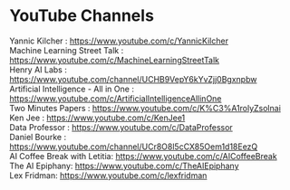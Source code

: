 # YouTube Channels

Yannic Kilcher : https://www.youtube.com/c/YannicKilcher <br/>Machine Learning Street Talk : https://www.youtube.com/c/MachineLearningStreetTalk <br/>Henry AI Labs : https://www.youtube.com/channel/UCHB9VepY6kYvZjj0Bgxnpbw <br/>Artificial Intelligence - All in One : https://www.youtube.com/c/ArtificialIntelligenceAllinOne <br/>Two Minutes Papers : https://www.youtube.com/c/K%C3%A1rolyZsolnai <br/>Ken Jee : https://www.youtube.com/c/KenJee1 <br/>Data Professor : https://www.youtube.com/c/DataProfessor <br/>Daniel Bourke : https://www.youtube.com/channel/UCr8O8l5cCX85Oem1d18EezQ <br/>AI Coffee Break with Letitia: https://www.youtube.com/c/AICoffeeBreak <br/>The AI Epiphany: https://www.youtube.com/c/TheAIEpiphany <br/>Lex Fridman: https://www.youtube.com/c/lexfridman <br/>

